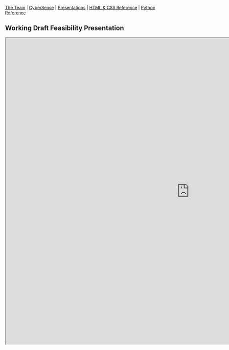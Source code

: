 [The Team](team_bios.md) | [CyberSense](#cybersense) | [Presentations](presentations.md) | [HTML & CSS Reference](#html--css-reference) | [Python Reference](#python-reference)

## Working Draft Feasibility Presentation

<center>
    <iframe src="https://docs.google.com/presentation/d/1qRXgA3l5oJzc8KfsVmmoknEKk3Q4GgsrCg1cP_bCY0/edit#slide=id.g2e51963c54e_2_0" width="1200" height="1000"></iframe>
</center>
